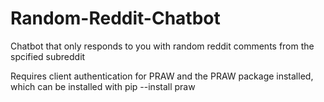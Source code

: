 # Random-Reddit-Chatbot
Chatbot that only responds to you with random reddit comments from the spcified subreddit


Requires client authentication for PRAW and the PRAW package installed, which can be installed with pip --install praw
